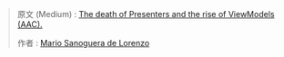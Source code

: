 > 原文 (Medium) : [The death of Presenters and the rise of ViewModels (AAC).](https://proandroiddev.com/the-death-of-presenters-and-the-rise-of-viewmodels-aac-f14d54b419a)
>
> 作者 : [Mario Sanoguera de Lorenzo](https://proandroiddev.com/@sanogueralorenzo?source=post_header_lockup)

